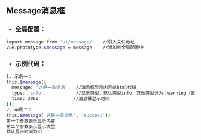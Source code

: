 ## Message消息框

* ### 全局配置：

```bash
import message from 'ui/message/'   //引入文件地址
Vue.prototype.$message = message    //添加到全局配置中
```

* ### 示例代码：

```bash
1. 示例一：
this.$message({
  message: '这是一条信息',  //消息框显示内容或html代码
  type: 'info',           //显示类型，默认类型info，其他类型分为：warning（警示）、success（成功）、error（错误）
  time: 3000             //消息框显示时间
});
2. 示例二：
this.$message('这是一条消息', 'success');
第一个参数表示显示内容
第二个参数表示显示类型  
默认显示时间为3s
```
